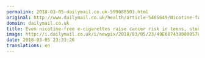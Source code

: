 ```yaml
---
permalink: 2018-03-05-dailymail.co.uk-599088503.html
original: http://www.dailymail.co.uk/health/article-5465649/Nicotine-free-e-cigarettes-raise-cancer-risk-teens-study-warns.html?ITO=1490&ns_mchannel=rss&ns_campaign=1490
domain: dailymail.co.uk
title: Even nicotine-free e-cigarettes raise cancer risk in teens, study says
image: http://i.dailymail.co.uk/i/newpix/2018/03/05/23/49E6874300000578-0-image-a-11_1520292391838.jpg
date: 2018-03-05 23:33:26
translations: en
---
```


